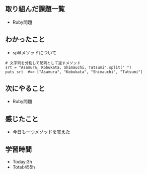 ## 取り組んだ課題一覧
- Ruby問題

## わかったこと
- splitメソッドについて
```
# 文字列を分割して配列として返すメソッド
srt = "Asamura, Kobukata, Shimauchi, Tatsumi".split(" ")
puts srt  #=> ["Asamura", "Kobukata", "Shimauchi", "Tatsumi"]
```
  
## 次にやること
- Ruby問題

## 感じたこと
- 今日も一つメソッドを覚えた
  
## 学習時間
- Today:3h
- Total:455h
 
